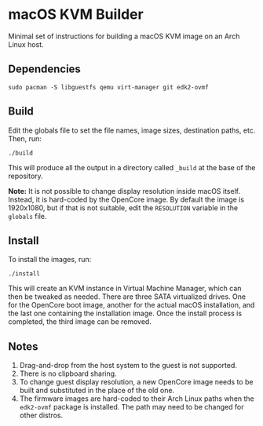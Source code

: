 # macOS KVM Builder

Minimal set of instructions for building a macOS KVM image on an Arch Linux
host.

## Dependencies

```
sudo pacman -S libguestfs qemu virt-manager git edk2-ovmf
```

## Build

Edit the globals file to set the file names, image sizes, destination paths,
etc. Then, run:
```
./build
```

This will produce all the output in a directory called `_build` at the base of
the repository.

**Note:** It is not possible to change display resolution inside macOS itself.
Instead, it is hard-coded by the OpenCore image. By default the image is
1920x1080, but if that is not suitable, edit the `RESOLUTION` variable in the
`globals` file.

## Install

To install the images, run:
```
./install
```

This will create an KVM instance in Virtual Machine Manager, which can then be
tweaked as needed. There are three SATA virtualized drives. One for the
OpenCore boot image, another for the actual macOS installation, and the last
one containing the installation image. Once the install process is completed,
the third image can be removed.

## Notes

1. Drag-and-drop from the host system to the guest is not supported.
2. There is no clipboard sharing.
3. To change guest display resolution, a new OpenCore image needs to be built
   and substituted in the place of the old one.
4. The firmware images are hard-coded to their Arch Linux paths when the
   `edk2-ovmf` package is installed. The path may need to be changed for other
   distros.
